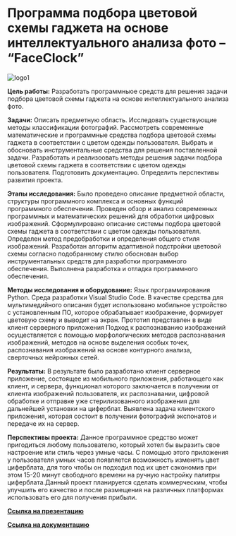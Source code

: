 # Программа подбора цветовой схемы гаджета на основе интеллектуального анализа фото – “FaceClock”
![logo1](https://user-images.githubusercontent.com/91828278/153844897-06c5247e-bc70-4690-a2c1-4f476c0cecc8.png)

**Цель работы:** Разработать программныое средств для решения задачи подбора цветовой схемы гаджета на основе интеллектуального анализа фото.

**Задачи:** Описать предметную область. Исследовать существующие методы классификации фотографий. Рассмотреть современные математические и программные средства подбора цветовой схемы гаджета в соответствии с цветом одежды пользователя. Выбрать и обосновать инструментальные средства для решения поставленной задачи. Разработать и реализоовать методы решения задачи подбора цветовой схемы гаджета в соответствии с цветом одежды пользователя. Подготовить документацию. Определить перспективы развития проекта.

**Этапы исследования:** Было проведено описание предметной области, структуры программного комплекса и основных функций программного обеспечения. Проведен обзор и анализ современных программных и математических решений для обработки цифровых изображений. Сформулировано описание системы подбора цветовой схемы гаджета в соответствии с цветом одежды пользователя. Определен метод предобработки и определения общего стиля изображений. Разработан алгоритм адаптивной подстройки цветовой схемы согласно подобранному стилю
обоснован выбор инструментальных средств для разработки программного обеспечения. Выполнена разработка и отладка программного обеспечения.

**Методы исследования и оборудование:** Язык программирования Python. Среда разработки Visual Studio Code. В качестве средства для мультимедийного описания будет использовано 
мобильное устройство с установленным ПО, которое обрабатывает изображение, формирует цветовую схему и выводит на экран. Прототип представлен в виде клиент серверного приложения
Подход к распознаванию изображений осуществляется с помощью морфологических методов распознавания изображений, методов на основе выделения особых точек, распознавания изображений на основе контурного анализа, сверточных нейронных сетей.

**Результаты:** В результате было разработано клиент серверное приложение, состоящее из мобильного приложения, работающего как клиент, и сервера, функционал которого заключается в получении от клиента изображений пользователя, их распознавании, цифровой обработке и отправке уже стерилизованного изображения для дальнейшей установки на циферблат. Выявлена задача клиентского приложения, которая состоит в получении фотографий экспонатов и передаче их на сервер. 

**Перспективы проекта:** Данное программное средство может пригодиться любому пользователю, который хотел бы выразить свое настроение или стиль через умные часы. С помощью этого приложения у пользователя умных часов появляется возможность изменять цвет циферблата, для того чтобы он подходил под их цвет сэкономив при этом 15-20 минут свободного времени на ручную настройку палитры циферблата.Данный проект планируется сделать коммерческим, чтобы улучшить его качество и после размещения на различных платформах использовать его для получения прибыли.

[**Ссылка на презентацию**](/docs/ПроектАнастасияКлючник.pptm)

[**Ссылка на документацию**](/docs)

